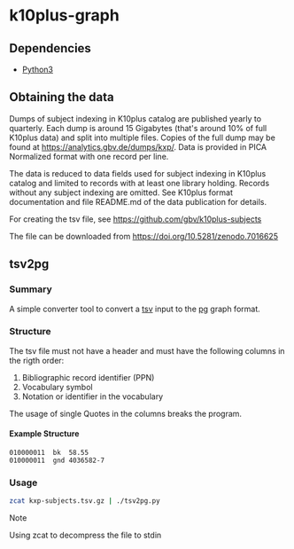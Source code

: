 # k10plus-graph

## Dependencies
- [Python3](https://www.python.org/)

## Obtaining the data
Dumps of subject indexing in K10plus catalog are published yearly to quarterly. Each dump is around 15 Gigabytes (that's around 10% of full K10plus data) and split into multiple files. Copies of the full dump may be found at https://analytics.gbv.de/dumps/kxp/. Data is provided in PICA Normalized format with one record per line.

The data is reduced to data fields used for subject indexing in K10plus catalog and limited to records with at least one library holding. Records without any subject indexing are omitted. See K10plus format documentation and file README.md of the data publication for details.

For creating the tsv file, see https://github.com/gbv/k10plus-subjects

The file can be downloaded from https://doi.org/10.5281/zenodo.7016625

## tsv2pg
### Summary
A simple converter tool to convert a [tsv](https://en.wikipedia.org/wiki/Tab-separated_values) input to the [pg](https://pg-format.github.io/specification) graph format.

### Structure
The tsv file must not have a header and must have the following columns in the rigth order:
1. Bibliographic record identifier (PPN)
2. Vocabulary symbol
3. Notation or identifier in the vocabulary

The usage of single Quotes in the columns breaks the program.

#### Example Structure
```tsv
010000011  bk  58.55
010000011  gnd 4036582-7
```

### Usage
```bash
zcat kxp-subjects.tsv.gz | ./tsv2pg.py
```
> [!NOTE]
> Using zcat to decompress the file to stdin

